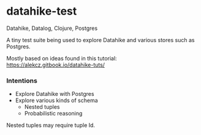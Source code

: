 # datahike-test
Datahike, Datalog, Clojure, Postgres

A tiny test suite being used to explore Datahike and various stores such as Postgres.

Mostly based on ideas found in this tutorial:
https://alekcz.gitbook.io/datahike-tuts/

### Intentions
- Explore Datahike with Postgres
- Explore various kinds of schema
  - Nested tuples
  - Probabilistic reasoning

Nested tuples may require tuple Id.
